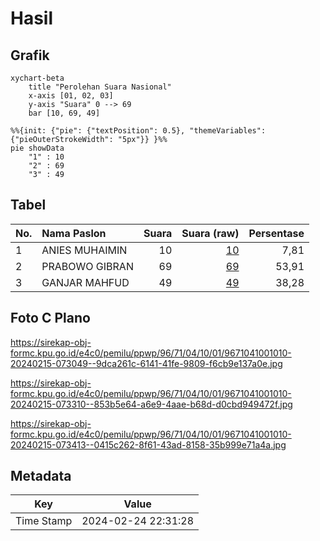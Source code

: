 # Hasil

## Grafik

```mermaid
xychart-beta
    title "Perolehan Suara Nasional"
    x-axis [01, 02, 03]
    y-axis "Suara" 0 --> 69
    bar [10, 69, 49]
```

```mermaid
%%{init: {"pie": {"textPosition": 0.5}, "themeVariables": {"pieOuterStrokeWidth": "5px"}} }%%
pie showData
    "1" : 10
    "2" : 69
    "3" : 49
```

## Tabel

| No. | Nama Paslon    | Suara | Suara (raw) | Persentase |
|:--- |:-------------- | -----:| -----------:| ----------:|
| 1   | ANIES MUHAIMIN | 10    | [10][p-1]   | 7,81       |
| 2   | PRABOWO GIBRAN | 69    | [69][p-2]   | 53,91      |
| 3   | GANJAR MAHFUD  | 49    | [49][p-3]   | 38,28      |


[p-1]: https://github.com/gigit-pemilu/pemilu-2024/blob/main/pilpres/hitung-suara/sub/96-papua-barat-daya/sub/71-kota-sorong/sub/04-sorong-kepulauan/sub/1001-dum-barat/sub/010-tps/sub/paslon-1.txt
[p-2]: https://github.com/gigit-pemilu/pemilu-2024/blob/main/pilpres/hitung-suara/sub/96-papua-barat-daya/sub/71-kota-sorong/sub/04-sorong-kepulauan/sub/1001-dum-barat/sub/010-tps/sub/paslon-2.txt
[p-3]: https://github.com/gigit-pemilu/pemilu-2024/blob/main/pilpres/hitung-suara/sub/96-papua-barat-daya/sub/71-kota-sorong/sub/04-sorong-kepulauan/sub/1001-dum-barat/sub/010-tps/sub/paslon-3.txt

## Foto C Plano

https://sirekap-obj-formc.kpu.go.id/e4c0/pemilu/ppwp/96/71/04/10/01/9671041001010-20240215-073049--9dca261c-6141-41fe-9809-f6cb9e137a0e.jpg

https://sirekap-obj-formc.kpu.go.id/e4c0/pemilu/ppwp/96/71/04/10/01/9671041001010-20240215-073310--853b5e64-a6e9-4aae-b68d-d0cbd949472f.jpg

https://sirekap-obj-formc.kpu.go.id/e4c0/pemilu/ppwp/96/71/04/10/01/9671041001010-20240215-073413--0415c262-8f61-43ad-8158-35b999e71a4a.jpg


## Metadata

| Key        | Value               |
| ---------- | ------------------- |
| Time Stamp | 2024-02-24 22:31:28 |



